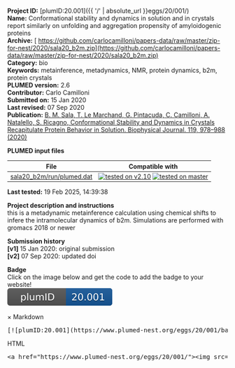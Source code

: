 **Project ID:** [plumID:20.001]({{ '/' | absolute_url }}eggs/20/001/)  
**Name:**  Conformational stability and dynamics in solution and in crystals report similarly on unfolding and aggregation propensity of amyloidogenic proteins  
**Archive:** [ https://github.com/carlocamilloni/papers-data/raw/master/zip-for-nest/2020/sala20_b2m.zip](https://github.com/carlocamilloni/papers-data/raw/master/zip-for-nest/2020/sala20_b2m.zip)  
**Category:**  bio  
**Keywords:**  metainference, metadynamics, NMR, protein dynamics, b2m, protein crystals  
**PLUMED version:**  2.6  
**Contributor:**  Carlo Camilloni  
**Submitted on:** 15 Jan 2020  
**Last revised:** 07 Sep 2020  
**Publication:** [B. M. Sala, T. Le Marchand, G. Pintacuda, C. Camilloni, A. Natalello, S. Ricagno, Conformational Stability and Dynamics in Crystals Recapitulate Protein Behavior in Solution. Biophysical Journal. 119, 978–988 (2020)](http://dx.doi.org/10.1016/j.bpj.2020.07.015)  
  
**PLUMED input files**  
  
| File     | Compatible with |  
|:--------:|:--------:|  
| [sala20_b2m/run/plumed.dat](./data/sala20_b2m/run/plumed.dat.md) |  [![tested on v2.10](https://img.shields.io/badge/v2.10-passing-green.svg)](data/sala20_b2m/run/plumed.dat.plumed.stderr) [![tested on master](https://img.shields.io/badge/master-passing-green.svg)](data/sala20_b2m/run/plumed.dat.plumed_master.stderr) |  
  
**Last tested:**  19 Feb 2025, 14:39:38
  
**Project description and instructions**  
this is a metadynamic metainference calculation using chemical shifts to infere the intramolecular dynamics of b2m.  Simulations are performed with gromacs 2018 or newer

  
**Submission history**  
**[v1]** 15 Jan 2020: original submission  
**[v2]** 07 Sep 2020: updated doi  
  
**Badge**  
Click on the image below and get the code to add the badge to your website!  
<img src="./badge.svg" alt="plumeDnest:20.001" id="myBtn" class="badge">
<div id="myModal" class="modal">
  <div class="modal-content">
    <span class="close">&times;</span>
    Markdown<pre>[![plumID:20.001](https://www.plumed-nest.org/eggs/20/001/badge.svg)](https://www.plumed-nest.org/eggs/20/001/)</pre>
    HTML<pre>&lt;a href="https://www.plumed-nest.org/eggs/20/001/"&gt;&lt;img src="https://www.plumed-nest.org/eggs/20/001/badge.svg" alt="plumID:20.001"&gt;&lt;/a&gt;</pre>
  </div>
</div>
